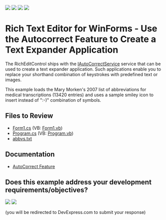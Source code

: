<!-- default badges list -->
![](https://img.shields.io/endpoint?url=https://codecentral.devexpress.com/api/v1/VersionRange/128612071/23.2.3%2B)
[![](https://img.shields.io/badge/Open_in_DevExpress_Support_Center-FF7200?style=flat-square&logo=DevExpress&logoColor=white)](https://supportcenter.devexpress.com/ticket/details/E3038)
[![](https://img.shields.io/badge/📖_How_to_use_DevExpress_Examples-e9f6fc?style=flat-square)](https://docs.devexpress.com/GeneralInformation/403183)
[![](https://img.shields.io/badge/💬_Leave_Feedback-feecdd?style=flat-square)](#does-this-example-address-your-development-requirementsobjectives)
<!-- default badges end -->

# Rich Text Editor for WinForms - Use the Autocorrect Feature to Create a Text Expander Application

The RichEditControl ships with the [IAutoCorrectService](https://docs.devexpress.com/OfficeFileAPI/DevExpress.XtraRichEdit.Services.IAutoCorrectService) service that can be used to create a text expander application. Such applications enable you to replace your shorthand combination of keystrokes with predefined text or images.

This example loads the Mary Morken's 2007 list of abbreviations for medical transcriptions (13420 entries) and uses a sample smiley icon to insert instead of ":-)" combination of symbols.

## Files to Review

* [Form1.cs](./CS/Expander/Form1.cs) (VB: [Form1.vb](./VB/Expander/Form1.vb))
* [Program.cs](./CS/Expander/Program.cs) (VB: [Program.vb](./VB/Expander/Program.vb))
* [abbvs.txt](./CS/Expander/abbvs.txt)

## Documentation

* [AutoCorrect Feature](https://docs.devexpress.com/WindowsForms/9890/controls-and-libraries/rich-text-editor/autocorrect)
<!-- feedback -->
## Does this example address your development requirements/objectives?

[<img src="https://www.devexpress.com/support/examples/i/yes-button.svg"/>](https://www.devexpress.com/support/examples/survey.xml?utm_source=github&utm_campaign=winforms-richedit-text-autocorrect-feature&~~~was_helpful=yes) [<img src="https://www.devexpress.com/support/examples/i/no-button.svg"/>](https://www.devexpress.com/support/examples/survey.xml?utm_source=github&utm_campaign=winforms-richedit-text-autocorrect-feature&~~~was_helpful=no)

(you will be redirected to DevExpress.com to submit your response)
<!-- feedback end -->
